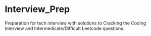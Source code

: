 # Interview_Prep
Preparation for tech interview with solutions to Cracking the Coding Interview and Intermedicate/Difficult Leetcode questions.

